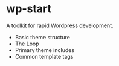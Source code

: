 # wp-start

A toolkit for rapid Wordpress development.

* Basic theme structure
* The Loop
* Primary theme includes
* Common template tags
